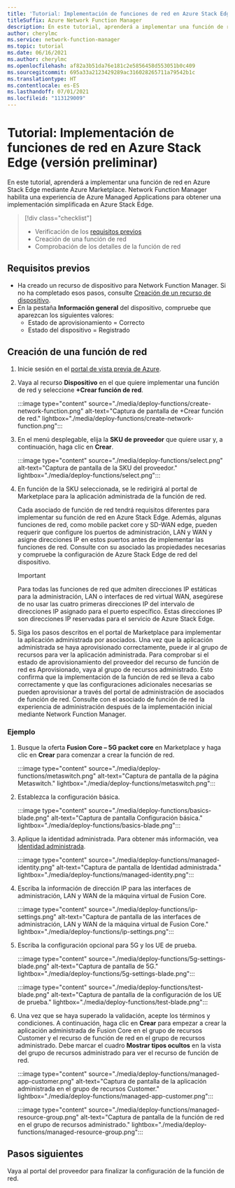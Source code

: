 ```yaml
---
title: 'Tutorial: Implementación de funciones de red en Azure Stack Edge'
titleSuffix: Azure Network Function Manager
description: En este tutorial, aprenderá a implementar una función de red como aplicación administrada.
author: cherylmc
ms.service: network-function-manager
ms.topic: tutorial
ms.date: 06/16/2021
ms.author: cherylmc
ms.openlocfilehash: af82a3b51da76e181c2e5856458d553051b0c409
ms.sourcegitcommit: 695a33a2123429289ac316028265711a79542b1c
ms.translationtype: HT
ms.contentlocale: es-ES
ms.lasthandoff: 07/01/2021
ms.locfileid: "113129009"
---
```

# <a name="tutorial-deploy-network-functions-on-azure-stack-edge-preview"></a>Tutorial: Implementación de funciones de red en Azure Stack Edge (versión preliminar)

En este tutorial, aprenderá a implementar una función de red en Azure Stack Edge mediante Azure Marketplace. Network Function Manager habilita una experiencia de Azure Managed Applications para obtener una implementación simplificada en Azure Stack Edge.

> [!div class="checklist"]
> * Verificación de los [requisitos previos](overview.md#prereq)
> * Creación de una función de red
> * Comprobación de los detalles de la función de red

## <a name="prerequisites"></a>Requisitos previos

* Ha creado un recurso de dispositivo para Network Function Manager. Si no ha completado esos pasos, consulte [Creación de un recurso de dispositivo](create-device.md).
* En la pestaña **Información general** del dispositivo, compruebe que aparezcan los siguientes valores:
  * Estado de aprovisionamiento = Correcto
  * Estado del dispositivo = Registrado

## <a name="create-a-network-function"></a><a name="create"></a>Creación de una función de red

1. Inicie sesión en el [portal de vista previa de Azure](https://aka.ms/AzureNetworkFunctionManager).
1. Vaya al recurso **Dispositivo** en el que quiere implementar una función de red y seleccione **+Crear función de red**.

   :::image type="content" source="./media/deploy-functions/create-network-function.png" alt-text="Captura de pantalla de +Crear función de red." lightbox="./media/deploy-functions/create-network-function.png":::
1. En el menú desplegable, elija la **SKU de proveedor** que quiere usar y, a continuación, haga clic en **Crear**.

   :::image type="content" source="./media/deploy-functions/select.png" alt-text="Captura de pantalla de la SKU del proveedor." lightbox="./media/deploy-functions/select.png":::
1. En función de la SKU seleccionada, se le redirigirá al portal de Marketplace para la aplicación administrada de la función de red.
 
   Cada asociado de función de red tendrá requisitos diferentes para implementar su función de red en Azure Stack Edge. Además, algunas funciones de red, como mobile packet core y SD-WAN edge, pueden requerir que configure los puertos de administración, LAN y WAN y asigne direcciones IP en estos puertos antes de implementar las funciones de red. Consulte con su asociado las propiedades necesarias y compruebe la configuración de Azure Stack Edge de red del dispositivo.
   
   > [!IMPORTANT]
   > Para todas las funciones de red que admiten direcciones IP estáticas para la administración, LAN o interfaces de red virtual WAN, asegúrese de no usar las cuatro primeras direcciones IP del intervalo de direcciones IP asignado para el puerto específico. Estas direcciones IP son direcciones IP reservadas para el servicio de Azure Stack Edge.
   >

1. Siga los pasos descritos en el portal de Marketplace para implementar la aplicación administrada por asociados. Una vez que la aplicación administrada se haya aprovisionado correctamente, puede ir al grupo de recursos para ver la aplicación administrada. Para comprobar si el estado de aprovisionamiento del proveedor del recurso de función de red es Aprovisionado, vaya al grupo de recursos administrado. Esto confirma que la implementación de la función de red se lleva a cabo correctamente y que las configuraciones adicionales necesarias se pueden aprovisionar a través del portal de administración de asociados de función de red. Consulte con el asociado de función de red la experiencia de administración después de la implementación inicial mediante Network Function Manager.

### <a name="example"></a>Ejemplo

1. Busque la oferta **Fusion Core – 5G packet core** en Marketplace y haga clic en **Crear** para comenzar a crear la función de red.

   :::image type="content" source="./media/deploy-functions/metaswitch.png" alt-text="Captura de pantalla de la página Metaswitch." lightbox="./media/deploy-functions/metaswitch.png":::
1. Establezca la configuración básica.

   :::image type="content" source="./media/deploy-functions/basics-blade.png" alt-text="Captura de pantalla Configuración básica." lightbox="./media/deploy-functions/basics-blade.png":::
1. Aplique la identidad administrada. Para obtener más información, vea [Identidad administrada](overview.md#managed-identity).

   :::image type="content" source="./media/deploy-functions/managed-identity.png" alt-text="Captura de pantalla de Identidad administrada." lightbox="./media/deploy-functions/managed-identity.png":::
1. Escriba la información de dirección IP para las interfaces de administración, LAN y WAN de la máquina virtual de Fusion Core.

   :::image type="content" source="./media/deploy-functions/ip-settings.png" alt-text="Captura de pantalla de las interfaces de administración, LAN y WAN de la máquina virtual de Fusion Core." lightbox="./media/deploy-functions/ip-settings.png":::
1. Escriba la configuración opcional para 5G y los UE de prueba.

   :::image type="content" source="./media/deploy-functions/5g-settings-blade.png" alt-text="Captura de pantalla de 5G." lightbox="./media/deploy-functions/5g-settings-blade.png":::

   :::image type="content" source="./media/deploy-functions/test-blade.png" alt-text="Captura de pantalla de la configuración de los UE de prueba." lightbox="./media/deploy-functions/test-blade.png":::
1. Una vez que se haya superado la validación, acepte los términos y condiciones. A continuación, haga clic en **Crear** para empezar a crear la aplicación administrada de Fusion Core en el grupo de recursos Customer y el recurso de función de red en el grupo de recursos administrado. Debe marcar el cuadro **Mostrar tipos ocultos** en la vista del grupo de recursos administrado para ver el recurso de función de red.

   :::image type="content" source="./media/deploy-functions/managed-app-customer.png" alt-text="Captura de pantalla de la aplicación administrada en el grupo de recursos Customer." lightbox="./media/deploy-functions/managed-app-customer.png":::

   :::image type="content" source="./media/deploy-functions/managed-resource-group.png" alt-text="Captura de pantalla de la función de red en el grupo de recursos administrado." lightbox="./media/deploy-functions/managed-resource-group.png":::

## <a name="next-steps"></a>Pasos siguientes

Vaya al portal del proveedor para finalizar la configuración de la función de red.
